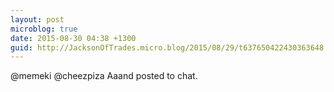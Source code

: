 ```yaml
---
layout: post
microblog: true
date: 2015-08-30 04:38 +1300
guid: http://JacksonOfTrades.micro.blog/2015/08/29/t637650422430363648.html
---
```

@memeki @cheezpiza Aaand posted to chat.
